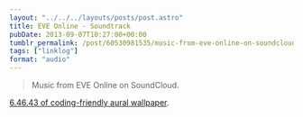 ```yaml
---
layout: "../../../layouts/posts/post.astro"
title: EVE Online - Soundtrack
pubDate: 2013-09-07T10:27:00+00:00
tumblr_permalink: /post/60530981535/music-from-eve-online-on-soundcloud-64643-of
tags: ["linklog"]
format: "audio"
---
```


> Music from EVE Online on SoundCloud.

[6.46.43 of coding-friendly aural wallpaper](https://soundcloud.com/ccpgames/sets/eve-online-in-game-tracks).
